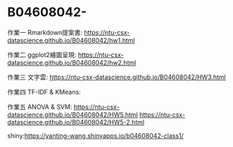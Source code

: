 # B04608042-
作業一 Rmarkdown提案書:
https://ntu-csx-datascience.github.io/B04608042/hw1.html

作業二 ggplot2繪圖呈現:
https://ntu-csx-datascience.github.io/B04608042/hw2.html

作業三 文字雲:
https://ntu-csx-datascience.github.io/B04608042/HW3.html

作業四 TF-IDF & KMeans:

作業五 ANOVA & SVM:
https://ntu-csx-datascience.github.io/B04608042/HW5.html
https://ntu-csx-datascience.github.io/B04608042/HW5-2.html

shiny:https://yanting-wang.shinyapps.io/b04608042-class1/
